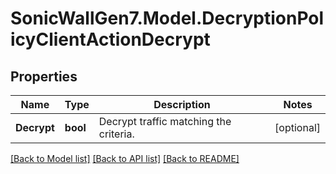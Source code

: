 # SonicWallGen7.Model.DecryptionPolicyClientActionDecrypt

## Properties

Name | Type | Description | Notes
------------ | ------------- | ------------- | -------------
**Decrypt** | **bool** | Decrypt traffic matching the criteria. | [optional] 

[[Back to Model list]](../README.md#documentation-for-models) [[Back to API list]](../README.md#documentation-for-api-endpoints) [[Back to README]](../README.md)

